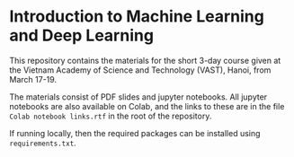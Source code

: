 # Introduction to Machine Learning and Deep Learning

This repository contains the materials for the short 3-day course given at the Vietnam Academy of Science and Technology (VAST), Hanoi, from March 17-19.

The materials consist of PDF slides and jupyter notebooks. All jupyter notebooks are also available on Colab, and the links to these are in the file `Colab notebook links.rtf` in the root of the repository.

If running locally, then the required packages can be installed using `requirements.txt`.
